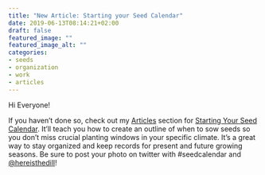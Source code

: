 ```yaml
---
title: "New Article: Starting your Seed Calendar"
date: 2019-06-13T08:14:21+02:00
draft: false
featured_image: ""
featured_image_alt: ""
categories:
- seeds
- organization
- work
- articles
---
```

Hi Everyone!

If you haven’t done so, check out my [Articles](https://hereisthedill.com/articles/) section for [Starting Your Seed Calendar](https://hereisthedill.com/articles/starting-your-seed-calendar/). It’ll teach you how to create an outline of when to sow seeds so you don’t miss crucial planting windows in your specific climate. It’s a great way to stay organized and keep records for present and future growing seasons. Be sure to post your photo on twitter with #seedcalendar and [@hereisthedill](https://twitter.com/hereisthedill)!
